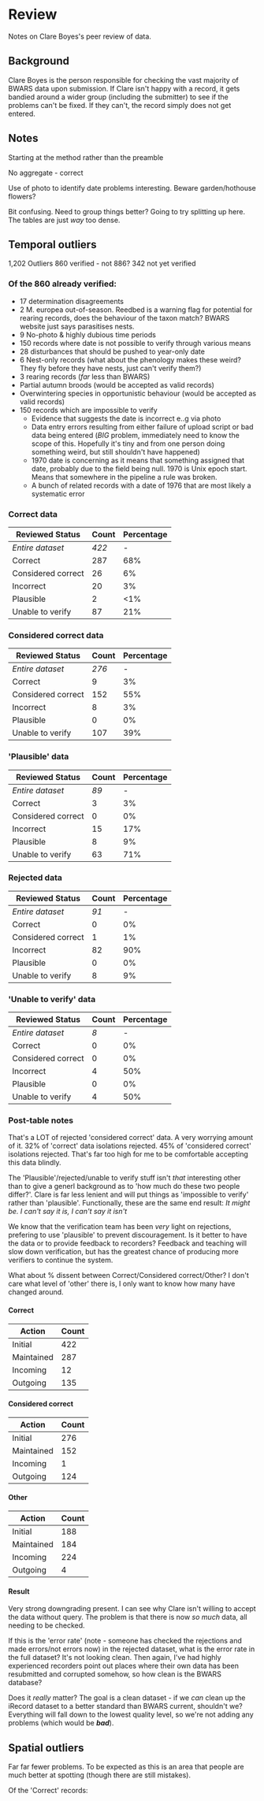 # Review
Notes on Clare Boyes's peer review of data.

## Background
Clare Boyes is the person responsible for checking the vast majority of BWARS data upon submission. If Clare isn't happy with a record, it gets bandied around a wider group (including the submitter) to see if the problems can't be fixed. If they can't, the record simply does not get entered.

## Notes
Starting at the method rather than the preamble

No aggregate - correct

Use of photo to identify date problems interesting. Beware garden/hothouse flowers?

Bit confusing. Need to group things better? Going to try splitting up here. The tables are just *way* too dense.

## Temporal outliers
1,202 Outliers
860 verified - not 886?
342 not yet verified



### Of the 860 already verified:

- 17 determination disagreements
- 2 M. europea out-of-season. Reedbed is a warning flag for potential for rearing records, does the behaviour of the taxon match? BWARS website just says parasitises nests.
- 9 No-photo & highly dubious time periods
- 150 records where date is not possible to verify through various means
- 28 disturbances that should be pushed to year-only date
- 6 Nest-only records (what about the phenology makes these weird? They fly before they have nests, just can't verify them?)
- 3 rearing records (*far* less than BWARS)
- Partial autumn broods (would be accepted as valid records)
- Overwintering species in opportunistic behaviour (would be accepted as valid records)
- 150 records which are impossible to verify
  - Evidence that suggests the date is incorrect e..g via photo
  - Data entry errors resulting from either failure of upload script or bad data being entered (*BIG* problem, immediately need to know the scope of this. Hopefully it's tiny and from one person doing something weird, but still shouldn't have happened)
  - 1970 date is concerning as it means that something assigned that date, probably due to the field being null. 1970 is Unix epoch start. Means that somewhere in the pipeline a rule was broken.
  - A bunch of related records with a date of 1976 that are most likely a systematic error

### Correct data
|Reviewed Status|Count|Percentage|
|---|---|---|
|*Entire dataset*|*422*|-|
|Correct|287|68%|
|Considered correct|26|6%|
|Incorrect|20|3%|
|Plausible|2|<1%|
|Unable to verify|87|21%|

### Considered correct data
|Reviewed Status|Count|Percentage|
|---|---|---|
|*Entire dataset*|*276*|-|
|Correct|9|3%|
|Considered correct|152|55%|
|Incorrect|8|3%|
|Plausible|0|0%|
|Unable to verify|107|39%|

### 'Plausible' data
|Reviewed Status|Count|Percentage|
|---|---|---|
|*Entire dataset*|*89*|-|
|Correct|3|3%|
|Considered correct|0|0%|
|Incorrect|15|17%|
|Plausible|8|9%|
|Unable to verify|63|71%|

### Rejected data
|Reviewed Status|Count|Percentage|
|---|---|---|
|*Entire dataset*|*91*|-|
|Correct|0|0%|
|Considered correct|1|1%|
|Incorrect|82|90%|
|Plausible|0|0%|
|Unable to verify|8|9%|

### 'Unable to verify' data
|Reviewed Status|Count|Percentage|
|---|---|---|
|*Entire dataset*|*8*|-|
|Correct|0|0%|
|Considered correct|0|0%|
|Incorrect|4|50%|
|Plausible|0|0%|
|Unable to verify|4|50%|

### Post-table notes
That's a LOT of rejected 'considered correct' data. A very worrying amount of it. 32% of 'correct' data isolations rejected. 45% of 'considered correct' isolations rejected. That's far too high for me to be comfortable accepting this data blindly.

The 'Plausible'/rejected/unable to verify stuff isn't *that* interesting other than to give a generl background as to 'how much do these two people differ?'. Clare is far less lenient and will put things as 'impossible to verify' rather than 'plausible'. Functionally, these are the same end result: *It might be. I can't say it is, I can't say it isn't*

We know that the verification team has been *very* light on rejections, prefering to use 'plausible' to prevent discouragement. Is it better to have the data or to provide feedback to recorders? Feedback and teaching will slow down verification, but has the greatest chance of producing more verifiers to continue the system.

What about % dissent between Correct/Considered correct/Other? I don't care what level of 'other' there is, I only want to know how many have changed around.

#### Correct
|Action|Count|
|---|---|
|Initial|422|
|Maintained|287|
|Incoming|12|
|Outgoing|135|

#### Considered correct
|Action|Count|
|---|---|
|Initial|276|
|Maintained|152|
|Incoming|1|
|Outgoing|124|

#### Other
|Action|Count|
|---|---|
|Initial|188|
|Maintained|184|
|Incoming|224|
|Outgoing|4|

#### Result
Very strong downgrading present. I can see why Clare isn't willing to accept the data without query. The problem is that there is now *so much* data, all needing to be checked.

If this is the 'error rate' (note - someone has checked the rejections and made errors/not errors now) in the rejected dataset, what is the error rate in the full dataset? It's not looking clean. Then again, I've had highly experienced recorders point out places where their own data has been resubmitted and corrupted somehow, so how clean is the BWARS database?

Does it *really* matter? The goal is a clean dataset - if we *can* clean up the iRecord dataset to a better standard than BWARS current, shouldn't we? Everything will fall down to the lowest quality level, so we're not adding any problems (which would be ***bad***).

## Spatial outliers
Far far fewer problems. To be expected as this is an area that people are much better at spotting (though there are still mistakes).

Of the 'Correct' records:

